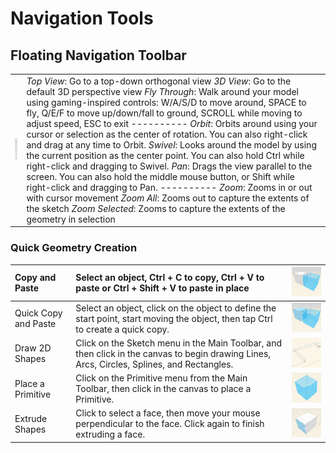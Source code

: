 # Navigation Tools

## Floating Navigation Toolbar

|  |  |
| :--- | :--- |
| ![](../.gitbook/assets/guid-67c6ed8b-13c8-4166-b54d-39616a8f3cb5-low.png) | _Top View_: Go to a top-down orthogonal view  _3D View_: Go to the default 3D perspective view  _Fly Through_: Walk around your model using gaming-inspired controls: W/A/S/D to move around, SPACE to fly, Q/E/F to move up/down/fall to ground, SCROLL while moving to adjust speed, ESC to exit  ----------  _Orbit_: Orbits around using your cursor or selection as the center of rotation. You can also right-click and drag at any time to Orbit.  _Swivel_: Looks around the model by using the current position as the center point. You can also hold Ctrl while right-click and dragging to Swivel.   _Pan_: Drags the view parallel to the screen. You can also hold the middle mouse button, or Shift while right-click and dragging to Pan.  ----------  _Zoom_: Zooms in or out with cursor movement  _Zoom All_: Zooms out to capture the extents of the sketch   _Zoom Selected_: Zooms to capture the extents of the geometry in selection  |

### Quick Geometry Creation

| Copy and Paste | Select an object, Ctrl + C to copy, Ctrl + V to paste or Ctrl + Shift + V to paste in place | ![](../.gitbook/assets/guid-259eccfb-1e73-4f8d-841f-e9dbbcca2703-low.png) |
| :--- | :--- | :--- |
| Quick Copy and Paste | Select an object, click on the object to define the start point, start moving the object, then tap Ctrl to create a quick copy. | ![](../.gitbook/assets/quick_copy.png) |
| Draw 2D Shapes | Click on the Sketch menu in the Main Toolbar, and then click in the canvas to begin drawing Lines, Arcs, Circles, Splines, and Rectangles. | ![](../.gitbook/assets/guid-480b99b0-30bb-47ad-a5a5-00489289f5b5-low.png) |
| Place a Primitive | Click on the Primitive menu from the Main Toolbar, then click in the canvas to place a Primitive. | ![](../.gitbook/assets/guid-853590b0-9195-466b-afbf-c4a8332daeec-low.png) |
| Extrude Shapes | Click to select a face, then move your mouse perpendicular to the face. Click again to finish extruding a face. | ![](../.gitbook/assets/guid-caf089b7-8ea3-4ecd-b5f6-a6737faa26f4-low.png) |

